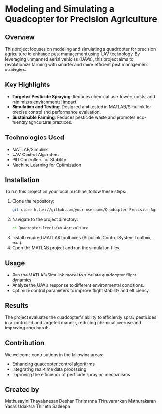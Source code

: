 # Modeling and Simulating a Quadcopter for Precision Agriculture

## Overview
This project focuses on modeling and simulating a quadcopter for precision agriculture to enhance pest management using UAV technology. By leveraging unmanned aerial vehicles (UAVs), this project aims to revolutionize farming with smarter and more efficient pest management strategies.

## Key Highlights
- **Targeted Pesticide Spraying**: Reduces chemical use, lowers costs, and minimizes environmental impact.
- **Simulation and Testing**: Designed and tested in MATLAB/Simulink for precise control and performance evaluation.
- **Sustainable Farming**: Reduces pesticide waste and promotes eco-friendly agricultural practices.

## Technologies Used
- MATLAB/Simulink
- UAV Control Algorithms
- PID Controllers for Stability
- Machine Learning for Optimization

## Installation
To run this project on your local machine, follow these steps:

1. Clone the repository:
   ```bash
   git clone https://github.com/your-username/Quadcopter-Precision-Agriculture.git
   ```
2. Navigate to the project directory:
   ```bash
   cd Quadcopter-Precision-Agriculture
   ```
3. Install required MATLAB toolboxes (Simulink, Control System Toolbox, etc.).
4. Open the MATLAB project and run the simulation files.

## Usage
- Run the MATLAB/Simulink model to simulate quadcopter flight dynamics.
- Analyze the UAV’s response to different environmental conditions.
- Optimize control parameters to improve flight stability and efficiency.

## Results
The project evaluates the quadcopter's ability to efficiently spray pesticides in a controlled and targeted manner, reducing chemical overuse and improving crop health.

## Contribution
We welcome contributions in the following areas:
- Enhancing quadcopter control algorithms
- Integrating real-time data processing
- Improving the efficiency of pesticide spraying mechanisms

 ## Created by 
Mathusayini Thayalanesan
Deshan Thrimanna
Thiruvarankan Mathurakaran
Yasas Udakara 
Thineth Sadeepa 




